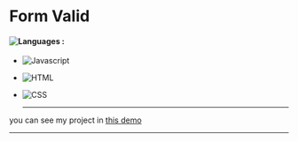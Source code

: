 # Form Valid
#### ![Languages](https://img.shields.io/github/languages/count/zeynab-jalalian/Form-Valid) :
 - ![Javascript](https://img.shields.io/badge/javascript-yellow)
 - ![HTML](https://img.shields.io/badge/Html-orange)
 - ![CSS](https://img.shields.io/badge/Css-blue)
   
   ---
 you can see my project in [this demo](https://zeynab-jalalian.github.io/Form-Valid/)
  ___
